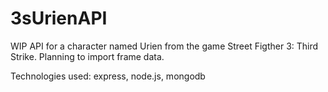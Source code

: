 # 3sUrienAPI

WIP API for a character named Urien from the game Street Figther 3: Third Strike. Planning to import frame data. 

Technologies used: express, node.js, mongodb
